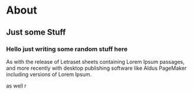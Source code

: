 # About

## Just some Stuff

### Hello just writing some random stuff here

As with the release of Letraset sheets containing Lorem Ipsum passages, and more recently with desktop publishing software like Aldus PageMaker including versions of Lorem Ipsum.

as well r